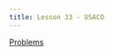 ```yaml
---
title: Lesson 33 - USACO
---
```


[Problems](https://github.com/novillo-cs/apcsa_material/blob/main/classwork/29_usaco/)

